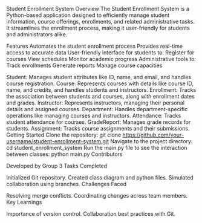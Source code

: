 Student Enrollment System
Overview
The Student Enrollment System is a Python-based application designed to efficiently manage student information, course offerings, enrollments, and related administrative tasks. It streamlines the enrollment process, making it user-friendly for students and administrators alike.

Features
Automates the student enrollment process
Provides real-time access to accurate data
User-friendly interface for students to:
Register for courses
View schedules
Monitor academic progress
Administrative tools to:
Track enrollments
Generate reports
Manage course capacities

 


 



Student: Manages student attributes like ID, name, and email, and handles course registration.
Course: Represents courses with details like course ID, name, and credits, and handles students and instructors.
Enrollment: Tracks the association between students and courses, along with enrollment dates and grades.
Instructor: Represents instructors, managing their personal details and assigned courses.
Department: Handles department-specific operations like managing courses and instructors.
Attendance: Tracks student attendance for courses.
GradeReport: Manages grade records for students.
Assignment: Tracks course assignments and their submissions.
Getting Started
Clone the repository:
git clone https://github.com/your-username/student-enrollment-system.git
Navigate to the project directory:
cd student_enrollment_system
Run the main.py file to see the interaction between classes:
python main.py
Contributors


Developed by Group 3
Tasks Completed

Initialized Git repository.
Created class diagram and python files.
Simulated collaboration using branches.
Challenges Faced

Resolving merge conflicts.
Coordinating changes across team members.
Key Learnings

Importance of version control.
Collaboration best practices with Git.

